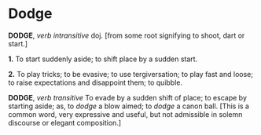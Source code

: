 # Dodge

**DODGE**, _verb intransitive_ doj. \[from some root signifying to shoot, dart or start.\]

**1.** To start suddenly aside; to shift place by a sudden start.

**2.** To play tricks; to be evasive; to use tergiversation; to play fast and loose; to raise expectations and disappoint them; to quibble.

**DODGE**, _verb transitive_ To evade by a sudden shift of place; to escape by starting aside; as, to _dodge_ a blow aimed; to _dodge_ a canon ball. \[This is a common word, very expressive and useful, but not admissible in solemn discourse or elegant composition.\]